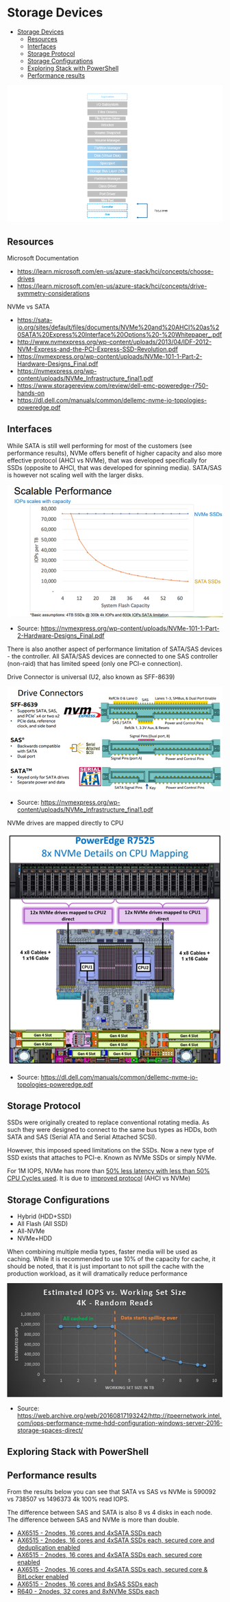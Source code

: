 # Storage Devices

<!-- TOC -->

- [Storage Devices](#storage-devices)
    - [Resources](#resources)
    - [Interfaces](#interfaces)
    - [Storage Protocol](#storage-protocol)
    - [Storage Configurations](#storage-configurations)
    - [Exploring Stack with PowerShell](#exploring-stack-with-powershell)
    - [Performance results](#performance-results)

<!-- /TOC -->

![](./media/Stack-PhysicalDisks.png)

## Resources

Microsoft Documentation

* https://learn.microsoft.com/en-us/azure-stack/hci/concepts/choose-drives
* https://learn.microsoft.com/en-us/azure-stack/hci/concepts/drive-symmetry-considerations

NVMe vs SATA

* https://sata-io.org/sites/default/files/documents/NVMe%20and%20AHCI%20as%20SATA%20Express%20Interface%20Options%20-%20Whitepaper_.pdf
* http://www.nvmexpress.org/wp-content/uploads/2013/04/IDF-2012-NVM-Express-and-the-PCI-Express-SSD-Revolution.pdf
* https://nvmexpress.org/wp-content/uploads/NVMe-101-1-Part-2-Hardware-Designs_Final.pdf
* https://nvmexpress.org/wp-content/uploads/NVMe_Infrastructure_final1.pdf
* https://www.storagereview.com/review/dell-emc-poweredge-r750-hands-on
* https://dl.dell.com/manuals/common/dellemc-nvme-io-topologies-poweredge.pdf

## Interfaces

While SATA is still well performing for most of the customers (see performance results), NVMe offers benefit of higher capacity and also more effective protocol (AHCI vs NVMe), that was developed specifically for SSDs (opposite to AHCI, that was developed for spinning media). SATA/SAS is however not scaling well with the larger disks.

![](./media/ScalablePerformance.png)
* Source: https://nvmexpress.org/wp-content/uploads/NVMe-101-1-Part-2-Hardware-Designs_Final.pdf

There is also another aspect of performance limitation of SATA/SAS devices - the controller. All SATA/SAS devices are connected to one SAS controller (non-raid) that has limited speed (only one PCI-e connection).

Drive Connector is universal (U2, also known as SFF-8639)

![](./media/DriveConnector.png)
* Source: https://nvmexpress.org/wp-content/uploads/NVMe_Infrastructure_final1.pdf

NVMe drives are mapped directly to CPU

![](./media/NVMeDriveMapping.png)
* Source: https://dl.dell.com/manuals/common/dellemc-nvme-io-topologies-poweredge.pdf


## Storage Protocol

SSDs were originally created to replace conventional rotating media. As such they were designed to connect to the same bus types as HDDs, both SATA and SAS (Serial ATA and Serial Attached SCSI).

However, this imposed speed limitations on the SSDs.  Now a new type of SSD exists that attaches to PCI-e. Known as NVMe SSDs or simply NVMe.

For 1M IOPS, NVMe has more than [50% less latency with less than 50% CPU Cycles used](https://www.nvmexpress.org/wp-content/uploads/2013/04/IDF-2012-NVM-Express-and-the-PCI-Express-SSD-Revolution.pdf). It is due to [improved protocol](https://en.wikipedia.org/wiki/NVM_Express#Comparison_with_AHCI) (AHCI vs NVMe)

## Storage Configurations

* Hybrid (HDD+SSD)
* All Flash (All SSD)
* All-NVMe
* NVMe+HDD

When combining multiple media types, faster media will be used as caching. While it is recommended to use 10% of the capacity for cache, it should be noted, that it is just important to not spill the cache with the production workload, as it will dramatically reduce performance

![](./media/CachePerfDrop.png)
* Source: https://web.archive.org/web/20160817193242/http://itpeernetwork.intel.com/iops-performance-nvme-hdd-configuration-windows-server-2016-storage-spaces-direct/

## Exploring Stack with PowerShell

## Performance results

From the results below you can see that SATA vs SAS vs NVMe is 590092 vs 738507 vs 1496373 4k 100% read IOPS.

The difference between SAS and SATA is also 8 vs 4 disks in each node. The difference between SAS and NVMe is more than double.

* [AX6515 - 2nodes, 16 cores and 4xSATA SSDs each](./media/AX6515-All-Flash-8SATA-SSDs-32VMs-2Node.txt)
* [AX6515 - 2nodes, 16 cores and 4xSATA SSDs each, secured core and deduplication enabled](./media/AX6515-All-Flash-8SATA-SSDs-32VMs-2Node-SC-Dedup.txt)
* [AX6515 - 2nodes, 16 cores and 4xSATA SSDs each, secured core enabled](./media/AX6515-All-Flash-8SATA-SSDs-32VMs-2Node-SC.txt)
* [AX6515 - 2nodes, 16 cores and 4xSATA SSDs each, secured core & BitLocker enabled](./media/AX6515-All-Flash-8SATA-SSDs-32VMs-2Node-SC-Bitlocker.txt)
* [AX6515 - 2nodes, 16 cores and 8xSAS SSDs each](./media/AX6515-All-Flash-16SAS-SSDs-32VMs-2nodes-azshci.txt)
* [R640 - 2nodes, 32 cores and 8xNVMe SSDs each](./media/R640-All-NVMe-16NVMe-64VMs-2Node.txt)
